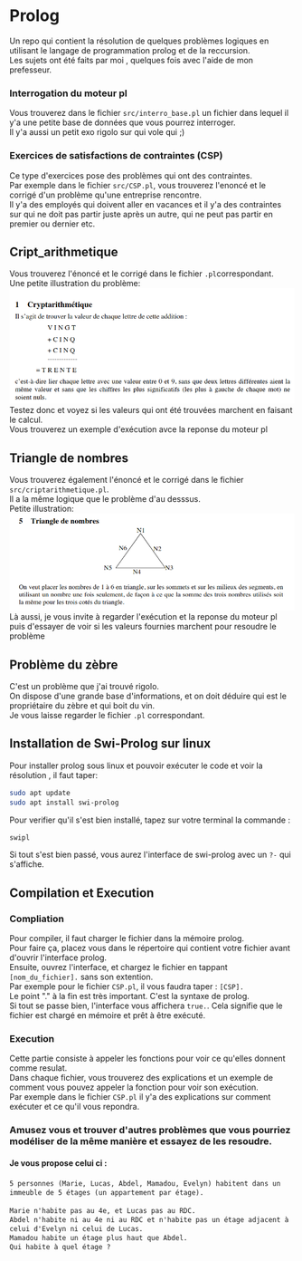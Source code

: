 # Prolog
Un repo qui contient la résolution de quelques problèmes logiques en utilisant le langage de programmation prolog et de la reccursion.  
Les sujets ont été faits par moi , quelques fois avec l'aide de mon prefesseur. 

### Interrogation du moteur pl  
Vous trouverez dans le fichier `src/interro_base.pl` un fichier dans lequel il y'a une petite base de données que vous pourrez interroger.  
Il y'a aussi un petit exo rigolo sur qui vole qui ;)
### Exercices de satisfactions de contraintes (CSP)
Ce type d'exercices pose des problèmes qui ont des contraintes.  
Par exemple dans le fichier `src/CSP.pl`, vous trouverez l'enoncé et le corrigé d'un problème qu'une entreprise rencontre.  
Il y'a des employés qui doivent aller en vacances et il y'a des contraintes sur qui ne doit pas partir juste après un autre, qui ne peut pas partir en premier ou dernier etc.  

## Cript_arithmetique
Vous trouverez l'énoncé et le corrigé dans le fichier `.pl`correspondant.  
Une petite illustration du problème:  
<img src="images/arithmetique.png" alt="illustraion criptarithmetique">  
Testez donc et voyez si les valeurs qui ont été trouvées marchent en faisant le calcul.  
Vous trouverez un exemple d'exécution avce la reponse du moteur pl

## Triangle de nombres
Vous trouverez également l'énoncé et le corrigé dans le fichier `src/criptarithmetique.pl`.  
Il a la même logique que le problème d'au desssus.  
Petite illustration:
<img src="images/triangle_nombre.png" alt="illustration triangle de nombres">  
Là aussi, je vous invite à regarder l'exécution et la reponse du moteur pl puis d'essayer de voir si les valeurs fournies marchent pour resoudre le problème

## Problème du zèbre 
C'est un problème que j'ai trouvé rigolo.  
On dispose d'une grande base d'informations, et on doit déduire qui est le propriétaire du zèbre et qui boit du vin.  
Je vous laisse regarder le fichier `.pl` correspondant.
## Installation de Swi-Prolog sur linux  
Pour installer prolog sous linux et pouvoir exécuter le code et voir la résolution , il faut taper:  
```bash
sudo apt update
sudo apt install swi-prolog
```
Pour verifier qu'il s'est bien installé, tapez sur votre terminal la commande :
``` bash
swipl
```  
Si tout s'est bien passé, vous aurez l'interface de swi-prolog avec un `?-` qui s'affiche. 

## Compilation et Execution  
### Compliation
Pour compiler, il faut charger le fichier dans la mémoire prolog.  
Pour faire ça, placez vous dans le répertoire qui contient votre fichier avant d'ouvrir l'interface prolog.  
Ensuite, ouvrez l'interface, et chargez le fichier en tappant `[nom_du_fichier].` sans son extention.  
Par exemple pour le fichier `CSP.pl`, il vous faudra taper : `[CSP].`  
Le point "." à la fin est très important. C'est la syntaxe de prolog.  
Si tout se passe bien, l'interface vous affichera `true.`. Cela signifie que le fichier est chargé en mémoire et prêt à être exécuté.

### Execution
Cette partie consiste à appeler les fonctions pour voir ce qu'elles donnent comme resulat.  
Dans chaque fichier, vous trouverez des explications et un exemple de comment vous pouvez appeler la fonction pour voir son exécution.   
Par exemple dans le fichier `CSP.pl` il y'a des explications sur comment exécuter et ce qu'il vous repondra.


### Amusez vous et trouver d'autres problèmes que vous pourriez modéliser de la même manière et essayez de les resoudre. 

#### Je vous propose celui ci : 

    5 personnes (Marie, Lucas, Abdel, Mamadou, Evelyn) habitent dans un immeuble de 5 étages (un appartement par étage).  

    Marie n'habite pas au 4e, et Lucas pas au RDC.  
    Abdel n'habite ni au 4e ni au RDC et n'habite pas un étage adjacent à celui d'Evelyn ni celui de Lucas.  
    Mamadou habite un étage plus haut que Abdel.
    Qui habite à quel étage ? 




